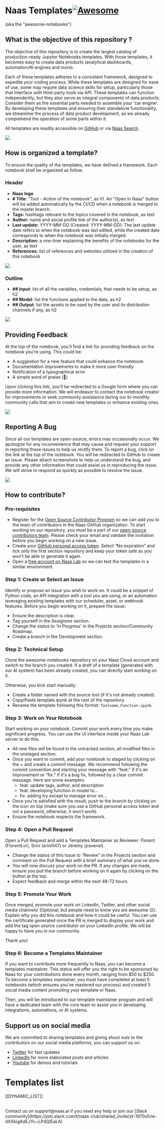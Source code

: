 # Naas Templates[![Awesome](https://cdn.rawgit.com/sindresorhus/awesome/d7305f38d29fed78fa85652e3a63e154dd8e8829/media/badge.svg)](https://github.com/sindresorhus/awesome)
(aka the "awesome-notebooks") 

## What is the objective of this repository ?
The objective of this repository is to create the largest catalog of production-ready Jupyter Notebooks templates. With those templates, it becomes easy to create data products (analytical dashboards, automation/AI engines and more).

Each of these templates adheres to a consistent framework, designed to expedite your coding process. While these templates are designed for ease of use, some may require data science skills for setup, particularly those that interface with third-party tools via API. These templates can function independently, but they also serve as integral components of data products. Consider them as the essential parts needed to assemble your 'car engine'. By developing these templates and ensuring their standalone functionality, we streamline the process of data product development, as we already comprehend the operation of some parts within it.

All templates are readily accessible on [GitHub](https://github.com/jupyter-naas/awesome-notebooks) or via [Naas Search](https://naas.ai/search).

![](https://site.naas.ai/assets/images/NaasSearch-1a3b28f814a61bfcbb1511997970a62d.gif)

## How is organized a template?

To ensure the quality of the templates, we have defined a framework. Each notebook shall be organized as follow.

### Header

- **Naas logo**
- **# Title**: "Tool - Action of the notebook", as h1. An "Open in Naas" button will be added automatically by the CI/CD when a notebook is merged to the master branch.
- **Tags:** hashtags relevant to the topics covered in the notebook, as text
- **Author:** name and social profile link of the author(s), as text
- **Last update:** YYYY-MM-DD (Created: YYYY-MM-DD): The last update date refers to when the notebook was last edited, while the created date corresponds to when the notebook was initially merged.
- **Description:** a one-liner explaining the benefits of the notebooks for the user, as text
- **References:** list of references and websites utilized in the creation of this notebook

![](https://site.naas.ai/assets/images/Templates_Header-891c53c6f58b031412f54f2c47f3bf6b.PNG)

### Outline

- **## Input**: list of all the variables, credentials, that needs to be setup, as h2
- **## Model**: list the functions applied to the data, as h2
- **## Output**: list the assets to be used by the user and its distribution channels if any, as h2

![](https://site.naas.ai/assets/images/Templates_Outline-60c612f83174a61f9bd9d3d912dccc2b.PNG)

## Providing Feedback

At the top of the notebook, you'll find a link for providing feedback on the notebook you're using. This could be:

- A suggestion for a new feature that could enhance the notebook
- Documentation improvements to make it more user-friendly
- Notification of a typographical error
- A simple word of praise (🙂)

Upon clicking this link, you'll be redirected to a Google form where you can provide more information. We will endeavor to contact the notebook creator for improvements or seek community assistance during our bi-monthly community calls that aim to create new templates or enhance existing ones.

![](https://site.naas.ai/assets/images/Templates_GiveFeedback-0b6357200a2e2ffb4dfd6d4d451b2f57.PNG)

## Reporting A Bug

Since all our templates are open-source, errors may occasionally occur. We apologize for any inconvenience that may cause and request your support in reporting these issues to help us rectify them. To report a bug, click on the link at the top of the notebook. You will be redirected to GitHub to create an issue. Please attach screenshots to help us understand the bug, and provide any other information that could assist us in reproducing the issue. We will strive to respond as quickly as possible to resolve the issue.

![](https://site.naas.ai/assets/images/Templates_BugReport-9005de95d2490678d263e65ed41b59e7.PNG)

## How to contribute?

### Pre-requisites
- Register for the [Open Source Contributor Program](https://forms.gle/bfCBi8jRFFpapxNP6) so we can add you to the team of contributors in the Naas GitHub organization. To start working on our repository, you must be a part of our [open-source contributors team](https://github.com/orgs/jupyter-naas/teams/opensource-contributors). Please check your email and validate the invitation before you begin working on a new issue.
- Create your [GitHub personal access token](https://github.com/settings/tokens). Select “No expiration” and tick only the first section repository and keep your token safe as you won’t be able to generate it again.
- Open a [free account on Naas Lab](https://app.naas.ai/) so we can test the templates in a similar environment.

### Step 1: Create or Select an Issue

Identify or propose an issue you wish to work on. It could be a snippet of Python code, an API integration with a tool you are using, or an automation leveraging existing templates with our scheduler, asset, or webhook features. Before you begin working on it, prepare the issue:

- Ensure the description is clear.
- Tag yourself in the Assignees section.
- Change the status to 'In Progress' in the Projects section/Community Roadmap.
- Create a branch in the Development section.

### Step 2: Technical Setup

Clone the awesome-notebooks repository on your Naas Cloud account and switch to the branch you created.
If a draft of a template (generated with our AI system) has been already created, you can directly start working on it.

Otherwise, you kick start manually:
- Create a folder named with the source tool (if it's not already created).
- Copy/Paste template.ipynb at the root of the repository
- Rename the template following this format: `Toolname_Function.ipynb`.

### Step 3: Work on Your Notebook

Start working on your notebook. Commit your work every time you make significant progress. You can use the UI interface inside your Naas Lab server to do this.

- All new files will be found in the untracked section, all modified files in the unstaged section.
- Once you want to commit, add your notebook to staged by clicking on the + and create a commit message. We recommend following the commit convention and starting your message with “feat:” if it's an improvement or “fix:” if it's a bug fix, followed by a clear commit message. Here are some examples:
    - feat: update tags, author, and description
    - feat: developing function in model to…
    - fix: adding try except to manage error on…
- Once you're satisfied with the result, push to the branch by clicking on the icon on top (make sure you use a GitHub personal access token and not a password, otherwise, it won’t work).
- Ensure the notebook respects the framework.

### Step 4: Open a Pull Request

Open a Pull Request and add a Templates Maintainer as Reviewer: Florent (FlorentLvr), Srini (srini047) or Jérémy (jravenel).

- Change the status of this Issue to “Review” in the Projects section and comment on the Pull Request with a brief summary of what you've done.
- You will now discuss your work on the PR. If any changes are made, ensure you pull the branch before working on it again by clicking on the button at the top.
- Expect feedback and merge within the next 48-72 hours.

### Step 5: Promote Your Work

Once merged, promote your work on LinkedIn, Twitter, and other social media channels! (Optional, but people need to know you are awesome 😉). Explain why you did this notebook and how it could be useful. You can use the certificate generated once the PR is merged to display your work and add the tag open source contributor on your LinkedIn profile. We will be happy to have you in our community.

Thank you!

### Step 6: Become a Templates Maintainer

If you want to contribute more frequently to Naas, you can become a templates maintainer. This status will offer you the right to be sponsored by Naas for your contributions done every month, ranging from $50 to $250. To become a templates maintainer, you must have completed at least 5 notebooks (which ensures you've mastered our process) and created 5 social media content promoting your template or Naas.

Then, you will be introduced to our template maintainer program and will have a dedicated team with the core team to assist you in developing integrations, automations, or AI systems.

## Support us on social media

We are committed to sharing templates and giving shout outs to the contributors on our social media platforms, you can support us on:

- [Twitter](https://twitter.com/JupyterNaas) for fast updates
- [LinkedIn](https://www.linkedin.com/company/naas-ai/) for more elaborated posts and articles
- [Youtube](https://www.youtube.com/channel/UCKKG5hzjXXU_rRdHHWQ8JHQ/videos) for demos and tutorials

# Templates list

[[DYNAMIC_LIST]]


<br/>
Contact us on support@naas.ai if you need any help or join our [Slack community](https://join.slack.com/t/naas-club/shared_invite/zt-1970s5rie-dXXkigAdEJYc~LPdQIEaLA)
